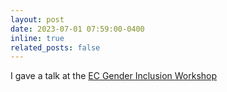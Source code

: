 ```yaml
---
layout: post
date: 2023-07-01 07:59:00-0400
inline: true
related_posts: false
---
```


I gave a talk at the [EC Gender Inclusion Workshop](https://sites.google.com/view/ecgiw23)